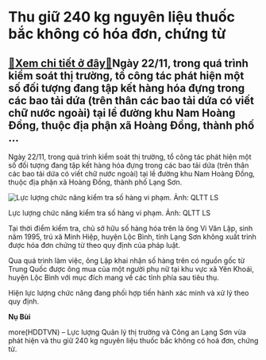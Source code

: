 Thu giữ 240 kg nguyên liệu thuốc bắc không có hóa đơn, chứng từ
===============================================================

[:gift:Xem chi tiết ở đây:gift:](https://hddtvn.com/thu-giu-240-kg-nguyen-lieu-thuoc-bac-khong-co-hoa-don-chung-tu/)Ngày 22/11, trong quá trình kiểm soát thị trường, tổ công tác phát hiện một số đối tượng đang tập kết hàng hóa đựng trong các bao tải dứa (trên thân các bao tải dứa có viết chữ nước ngoài) tại lề đường khu Nam Hoàng Đồng, thuộc địa phận xã Hoàng Đồng, thành phố …
-----------------------------------------------------------------------------------------------------------------------------------------------------------------------------------------------------------------------------------------------------------------------


Ngày 22/11, trong quá trình kiểm soát thị trường, tổ công tác phát hiện một số đối tượng đang tập kết hàng hóa đựng trong các bao tải dứa (trên thân các bao tải dứa có viết chữ nước ngoài) tại lề đường khu Nam Hoàng Đồng, thuộc địa phận xã Hoàng Đồng, thành phố Lạng Sơn.





![Lực lượng chức năng kiểm tra số hàng vi phạm. Ảnh: QLTT LS](https://hddtvn.com/wp-content/uploads/2021/01/5859_25_Nov_2020_075536_GMT240kg_thuoc_bac_-_23.11.jpg "Lực lượng chức năng kiểm tra số hàng vi phạm. Ảnh: QLTT LS")


Lực lượng chức năng kiểm tra số hàng vi phạm. Ảnh: QLTT LS



Tại thời điểm kiểm tra, chủ sở hữu số hàng hóa trên là ông Vi Văn Lập, sinh năm 1995, trú xã Minh Hiệp, huyện Lộc Bình, tỉnh Lạng Sơn không xuất trình được hóa đơn chứng từ theo quy định của pháp luật.


Qua quá trình làm việc, ông Lập khai nhận số hàng trên có nguồn gốc từ Trung Quốc được ông mua của một người phụ nữ tại khu vực xã Yên Khoái, huyện Lộc Bình với mục đích mang về các tỉnh phía sau tiêu thụ.


Hiện lực lượng chức năng đang phối hợp tiến hành xác minh và xử lý theo quy định.




**Nụ Bùi**



more(HDDTVN) – Lực lượng Quản lý thị trường và Công an Lạng Sơn vừa phát hiện và thu giữ 240 kg nguyên liệu thuốc bắc không có hoá đơn, chứng từ.


